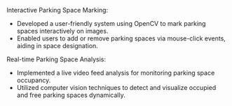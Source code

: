 Interactive Parking Space Marking:

- Developed a user-friendly system using OpenCV to mark parking spaces interactively on images.
- Enabled users to add or remove parking spaces via mouse-click events, aiding in space designation.

Real-time Parking Space Analysis:

- Implemented a live video feed analysis for monitoring parking space occupancy.
- Utilized computer vision techniques to detect and visualize occupied and free parking spaces dynamically.
